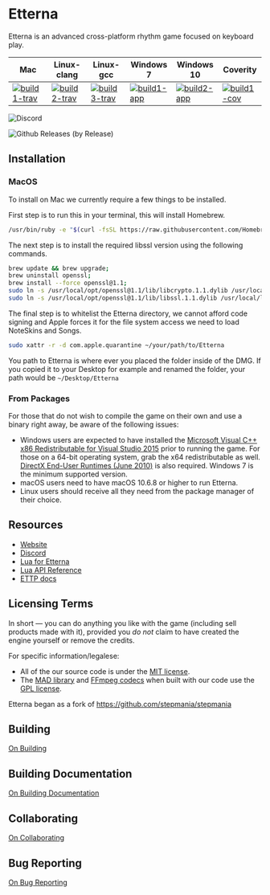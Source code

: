 # Etterna

Etterna is an advanced cross-platform rhythm game focused on keyboard play.

| Mac                                   | Linux-clang                           | Linux-gcc                             | Windows 7                         | Windows 10                        | Coverity                            |
| ------------------------------------- | ------------------------------------- | ------------------------------------- | --------------------------------- | --------------------------------- | ----------------------------------- |
| [![build1-trav][]][build-link-travis] | [![build2-trav][]][build-link-travis] | [![build3-trav][]][build-link-travis] | [![build1-app][]][build-link-app] | [![build2-app][]][build-link-app] | [![build1-cov][]][build-link-cover] |

[build1-trav]: https://travis-matrix-badges.herokuapp.com/repos/etternagame/etterna/branches/develop/1
[build2-trav]: https://travis-matrix-badges.herokuapp.com/repos/etternagame/etterna/branches/develop/2
[build3-trav]: https://travis-matrix-badges.herokuapp.com/repos/etternagame/etterna/branches/develop/4
[build1-app]: https://appveyor-matrix-badges.herokuapp.com/repos/Nickito12/etterna/branch/develop/1
[build2-app]: https://appveyor-matrix-badges.herokuapp.com/repos/Nickito12/etterna/branch/develop/2
[build1-cov]: https://img.shields.io/coverity/scan/12978.svg
[build-link-travis]: https://travis-ci.org/etternagame/etterna
[build-link-app]: https://ci.appveyor.com/project/Nickito12/etterna
[build-link-cover]: https://scan.coverity.com/projects/etternagame-etterna

![Discord](https://img.shields.io/discord/339597420239519755.svg)

![Github Releases (by Release)](https://img.shields.io/github/downloads/etternagame/etterna/v0.60.0/total.svg)

## Installation

### MacOS

To install on Mac we currently require a few things to be installed.

First step is to run this in your terminal, this will install Homebrew.
```bash
/usr/bin/ruby -e "$(curl -fsSL https://raw.githubusercontent.com/Homebrew/install/master/install)"
```

The next step is to install the required libssl version using the following commands.
```bash
brew update && brew upgrade;
brew uninstall openssl;
brew install --force openssl@1.1;
sudo ln -s /usr/local/opt/openssl@1.1/lib/libcrypto.1.1.dylib /usr/local/lib/libcrypto.1.1.dylib;
sudo ln -s /usr/local/opt/openssl@1.1/lib/libssl.1.1.dylib /usr/local/lib/libssl.1.1.dylib;
```

The final step is to whitelist the Etterna directory, we cannot afford code signing and Apple forces it for the file system access we need to load NoteSkins and Songs.

```bash
sudo xattr -r -d com.apple.quarantine ~/your/path/to/Etterna
```

You path to Etterna is where ever you placed the folder inside of the DMG. If you copied it to your Desktop for example and renamed the folder, your path would be ``~/Desktop/Etterna``

### From Packages

For those that do not wish to compile the game on their own and use a binary right away, be aware of the following issues:

- Windows users are expected to have installed the [Microsoft Visual C++ x86 Redistributable for Visual Studio 2015](http://www.microsoft.com/en-us/download/details.aspx?id=48145) prior to running the game. For those on a 64-bit operating system, grab the x64 redistributable as well. [DirectX End-User Runtimes (June 2010)](http://www.microsoft.com/en-us/download/details.aspx?id=8109) is also required. Windows 7 is the minimum supported version.
- macOS users need to have macOS 10.6.8 or higher to run Etterna.
- Linux users should receive all they need from the package manager of their choice.

## Resources

- [Website](https://etternaonline.com/)
- [Discord](https://discord.gg/ZqpUjsJ)
- [Lua for Etterna](https://etternagame.github.io/Lua-For-Etterna/)
- [Lua API Reference](https://etternagame.github.io/Lua-For-Etterna/API/Lua.xml)
- [ETTP docs](https://github.com/Nickito12/NodeMultiEtt/blob/master/README.md)

## Licensing Terms

In short — you can do anything you like with the game (including sell products made with it), provided you _do not_ claim to have created the engine yourself or remove the credits.

For specific information/legalese:

- All of the our source code is under the [MIT license](http://opensource.org/licenses/MIT).
- The [MAD library](http://www.underbit.com/products/mad/) and [FFmpeg codecs](https://www.ffmpeg.org/) when built with our code use the [GPL license](http://www.gnu.org).

Etterna began as a fork of https://github.com/stepmania/stepmania

## Building

[On Building](Docs/Building.md)

## Building Documentation

[On Building Documentation](Docs/Building-Docs.md)

## Collaborating

[On Collaborating](Docs/Contributing.md)

## Bug Reporting

[On Bug Reporting](Docs/Bugreporting.md)
